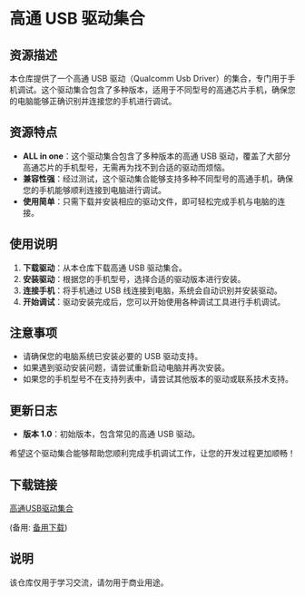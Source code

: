 # 高通 USB 驱动集合

## 资源描述

本仓库提供了一个高通 USB 驱动（Qualcomm Usb Driver）的集合，专门用于手机调试。这个驱动集合包含了多种版本，适用于不同型号的高通芯片手机，确保您的电脑能够正确识别并连接您的手机进行调试。

## 资源特点

- **ALL in one**：这个驱动集合包含了多种版本的高通 USB 驱动，覆盖了大部分高通芯片的手机型号，无需再为找不到合适的驱动而烦恼。
- **兼容性强**：经过测试，这个驱动集合能够支持多种不同型号的高通手机，确保您的手机能够顺利连接到电脑进行调试。
- **使用简单**：只需下载并安装相应的驱动文件，即可轻松完成手机与电脑的连接。

## 使用说明

1. **下载驱动**：从本仓库下载高通 USB 驱动集合。
2. **安装驱动**：根据您的手机型号，选择合适的驱动版本进行安装。
3. **连接手机**：将手机通过 USB 线连接到电脑，系统会自动识别并安装驱动。
4. **开始调试**：驱动安装完成后，您可以开始使用各种调试工具进行手机调试。

## 注意事项

- 请确保您的电脑系统已安装必要的 USB 驱动支持。
- 如果遇到驱动安装问题，请尝试重新启动电脑并再次安装。
- 如果您的手机型号不在支持列表中，请尝试其他版本的驱动或联系技术支持。

## 更新日志

- **版本 1.0**：初始版本，包含常见的高通 USB 驱动。

希望这个驱动集合能够帮助您顺利完成手机调试工作，让您的开发过程更加顺畅！

## 下载链接
[高通USB驱动集合](https://pan.quark.cn/s/0a1c325af655) 

(备用: [备用下载](https://pan.baidu.com/s/1DEMoeD2r_it9JBSwxPBuKQ?pwd=1234))

## 说明

该仓库仅用于学习交流，请勿用于商业用途。
